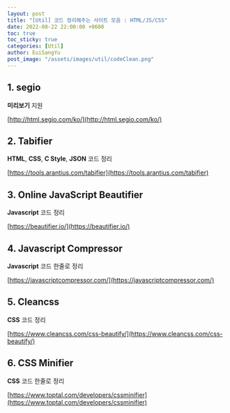 ```yaml
---
layout: post
title: "[Util] 코드 정리해주는 사이트 모음 : HTML/JS/CSS"
date: 2022-08-22 22:00:00 +0600
toc: true
toc_sticky: true
categories: [Util]
author: EuiSangYu
post_image: "/assets/images/util/codeClean.png"
---
```


## 1. segio

**미리보기** 지원

[http://html.segio.com/ko/](http://html.segio.com/ko/)

## 2. Tabifier

**HTML**, **CSS**, **C Style**, **JSON** 코드 정리

[https://tools.arantius.com/tabifier](https://tools.arantius.com/tabifier)

## 3. Online JavaScript Beautifier

**Javascript** 코드 정리

[https://beautifier.io/](https://beautifier.io/)

## 4. Javascript Compressor

**Javascript** 코드 한줄로 정리

[https://javascriptcompressor.com/](https://javascriptcompressor.com/)

## 5. Cleancss

**CSS** 코드 정리

[https://www.cleancss.com/css-beautify/](https://www.cleancss.com/css-beautify/)

## 6. CSS Minifier

**CSS** 코드 한줄로 정리

[https://www.toptal.com/developers/cssminifier](https://www.toptal.com/developers/cssminifier)
